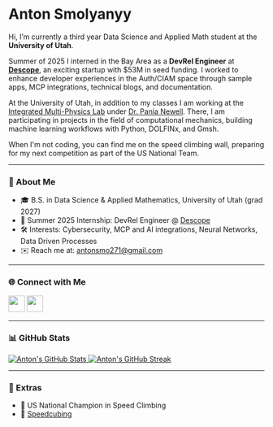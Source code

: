 # Anton Smolyanyy

Hi, I’m currently a third year Data Science and Applied Math student at the **University of Utah**. 

Summer of 2025 I interned in the Bay Area as a **DevRel Engineer** at [**Descope**](https://descope.com), an exciting startup with $53M in seed funding. I worked to enhance developer experiences in the Auth/CIAM space through sample apps, MCP integrations, technical blogs, and documentation.

At the University of Utah, in addition to my classes I am working at the [Integrated Multi-Physics Lab](https://newell.mech.utah.edu/) under [Dr. Pania Newell](https://www.mech.utah.edu/directory/faculty/pania-newell/). There, I am participating in projects in the field of computational mechanics, building machine learning workflows with Python, DOLFINx, and Gmsh. 

When I'm not coding, you can find me on the speed climbing wall, preparing for my next competition as part of the US National Team. 

---

### 📍 About Me

- 🎓 B.S. in Data Science & Applied Mathematics, University of Utah (grad 2027)
- 💼 Summer 2025 Internship: DevRel Engineer @ [Descope](https://descope.com)   
- 🛠️ Interests: Cybersecurity, MCP and AI integrations, Neural Networks, Data Driven Processes  
- ✉️ Reach me at: [antonsmo271@gmail.com](mailto:antonsmo271@gmail.com)

---

### 🌐 Connect with Me

<p align="left">
  <a href="https://github.com/antonsmolyanyy"><img src="https://raw.githubusercontent.com/danielcranney/readme-generator/main/public/icons/socials/github.svg" width="32" height="32" /></a>
  <a href="https://www.linkedin.com/in/anton-smolyanyy-a38ba0217"><img src="https://raw.githubusercontent.com/danielcranney/readme-generator/main/public/icons/socials/linkedin.svg" width="32" height="32" /></a>
</p>

---

### 📊 GitHub Stats

<a href="https://github.com/antonsmolyanyy">
  <img src="https://github-readme-stats.vercel.app/api?username=antonsmolyanyy&show_icons=true&count_private=true&theme=github_dark&hide_border=true" alt="Anton's GitHub Stats" />
</a>

<a href="https://github.com/antonsmolyanyy">
  <img src="https://github-readme-streak-stats.herokuapp.com/?user=antonsmolyanyy&theme=github-dark&hide_border=true" alt="Anton's GitHub Streak" />
</a>

---

### 🏅 Extras

- 🧗 US National Champion in Speed Climbing  
- 🧩 [Speedcubing](https://www.worldcubeassociation.org/persons/2016SMOL01)
